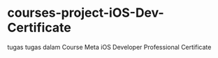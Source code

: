 # courses-project-iOS-Dev-Certificate
tugas tugas dalam Course Meta iOS Developer Professional Certificate
